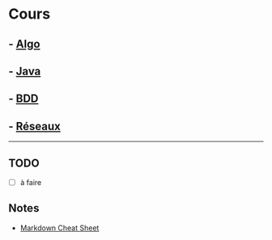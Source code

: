 # Cours

## - [Algo](./cours/algo.md)
## - [Java](./cours/java.md)
## - [BDD](./cours/bdd.md)
## - [Réseaux](./cours/reseaux.md)

---



## TODO

- [ ] à faire


## Notes

- [Markdown Cheat Sheet]([./../markdown-cheat-sheet.md)